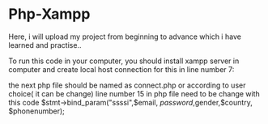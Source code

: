 # Php-Xampp
Here, i will upload my project from beginning to advance which i have learned  and practise..


To run this code in your computer, you should install xampp server in computer and create local host connection for this
in line number 7: <form action="connect.php" method="post">
the next php file should be named as connect.php or according to user choice( it can be change)
  line number 15 in php file need to be change with this code 
    $stmt->bind_param("ssssi",$email, $password,$gender,$country, $phonenumber);
